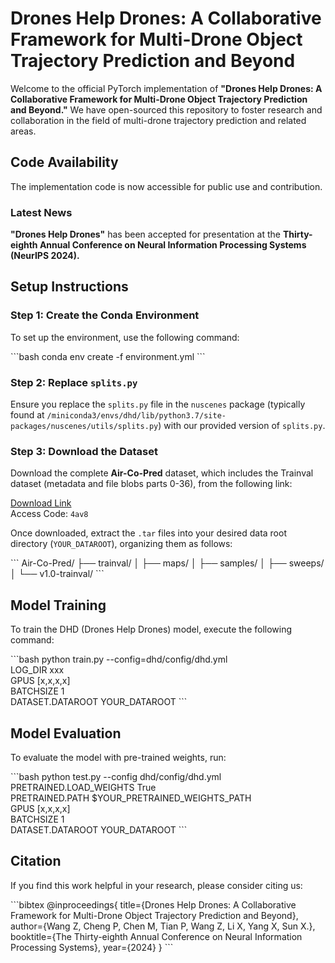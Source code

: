 
# Drones Help Drones: A Collaborative Framework for Multi-Drone Object Trajectory Prediction and Beyond

Welcome to the official PyTorch implementation of **"Drones Help Drones: A Collaborative Framework for Multi-Drone Object Trajectory Prediction and Beyond."** We have open-sourced this repository to foster research and collaboration in the field of multi-drone trajectory prediction and related areas.

## Code Availability

The implementation code is now accessible for public use and contribution.

### Latest News
**"Drones Help Drones"** has been accepted for presentation at the **Thirty-eighth Annual Conference on Neural Information Processing Systems (NeurIPS 2024).**

## Setup Instructions

### Step 1: Create the Conda Environment

To set up the environment, use the following command:

\`\`\`bash
conda env create -f environment.yml
\`\`\`

### Step 2: Replace `splits.py`

Ensure you replace the `splits.py` file in the `nuscenes` package (typically found at `/miniconda3/envs/dhd/lib/python3.7/site-packages/nuscenes/utils/splits.py`) with our provided version of `splits.py`.

### Step 3: Download the Dataset

Download the complete **Air-Co-Pred** dataset, which includes the Trainval dataset (metadata and file blobs parts 0-36), from the following link:

[Download Link](https://pan.baidu.com/s/1XRgtXcLHS4fk02EqE-mYUQ)  
Access Code: `4av8`

Once downloaded, extract the `.tar` files into your desired data root directory (`YOUR_DATAROOT`), organizing them as follows:

\`\`\`
Air-Co-Pred/
├── trainval/
│   ├── maps/
│   ├── samples/
│   ├── sweeps/
│   └── v1.0-trainval/
\`\`\`

## Model Training

To train the DHD (Drones Help Drones) model, execute the following command:

\`\`\`bash
python train.py --config=dhd/config/dhd.yml \
                LOG_DIR xxx \
                GPUS [x,x,x,x] \
                BATCHSIZE 1 \
                DATASET.DATAROOT YOUR_DATAROOT
\`\`\`

## Model Evaluation

To evaluate the model with pre-trained weights, run:

\`\`\`bash
python test.py --config dhd/config/dhd.yml \
                PRETRAINED.LOAD_WEIGHTS True \
                PRETRAINED.PATH $YOUR_PRETRAINED_WEIGHTS_PATH \
                GPUS [x,x,x,x] \
                BATCHSIZE 1 \
                DATASET.DATAROOT YOUR_DATAROOT
\`\`\`

## Citation

If you find this work helpful in your research, please consider citing us:

\`\`\`bibtex
@inproceedings{
  title={Drones Help Drones: A Collaborative Framework for Multi-Drone Object Trajectory Prediction and Beyond},
  author={Wang Z, Cheng P, Chen M, Tian P, Wang Z, Li X, Yang X, Sun X.},
  booktitle={The Thirty-eighth Annual Conference on Neural Information Processing Systems},
  year={2024}
}
\`\`\`
